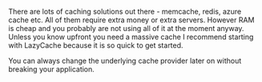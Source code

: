 ﻿There are lots of caching solutions out there - memcache, redis, azure cache etc. 
All of them require extra money or extra servers. 
However RAM is cheap and you probably are not using all of it at the moment anyway. 
Unless you know upfront you need a massive cache I recommend starting with LazyCache because it is so quick to get started. 

You can always change the underlying cache provider later on without breaking your application.